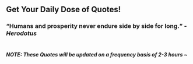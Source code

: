 ## Get Your Daily Dose of Quotes!
### <q>Humans and prosperity never endure side by side for long.</q> -<em>Herodotus</em> <br><br>
##### NOTE: These Quotes will be updated on a frequency basis of 2-3 hours ~
